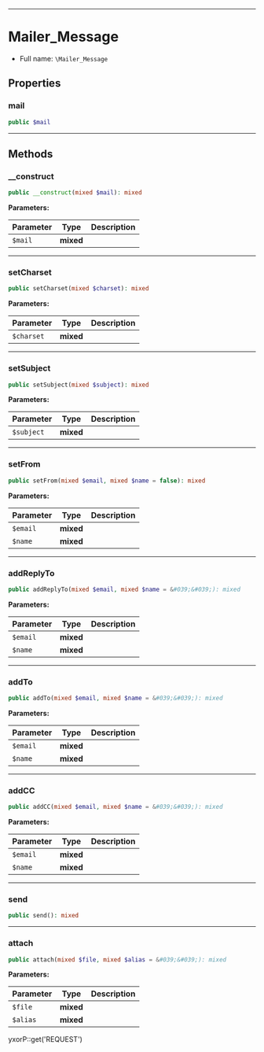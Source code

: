 ***

# Mailer_Message

* Full name: `\Mailer_Message`

## Properties

### mail

```php
public $mail
```

***

## Methods

### __construct

```php
public __construct(mixed $mail): mixed
```

**Parameters:**

| Parameter | Type | Description |
|-----------|------|-------------|
| `$mail` | **mixed** |  |

***

### setCharset

```php
public setCharset(mixed $charset): mixed
```

**Parameters:**

| Parameter | Type | Description |
|-----------|------|-------------|
| `$charset` | **mixed** |  |

***

### setSubject

```php
public setSubject(mixed $subject): mixed
```

**Parameters:**

| Parameter | Type | Description |
|-----------|------|-------------|
| `$subject` | **mixed** |  |

***

### setFrom

```php
public setFrom(mixed $email, mixed $name = false): mixed
```

**Parameters:**

| Parameter | Type | Description |
|-----------|------|-------------|
| `$email` | **mixed** |  |
| `$name` | **mixed** |  |

***

### addReplyTo

```php
public addReplyTo(mixed $email, mixed $name = &#039;&#039;): mixed
```

**Parameters:**

| Parameter | Type | Description |
|-----------|------|-------------|
| `$email` | **mixed** |  |
| `$name` | **mixed** |  |

***

### addTo

```php
public addTo(mixed $email, mixed $name = &#039;&#039;): mixed
```

**Parameters:**

| Parameter | Type | Description |
|-----------|------|-------------|
| `$email` | **mixed** |  |
| `$name` | **mixed** |  |

***

### addCC

```php
public addCC(mixed $email, mixed $name = &#039;&#039;): mixed
```

**Parameters:**

| Parameter | Type | Description |
|-----------|------|-------------|
| `$email` | **mixed** |  |
| `$name` | **mixed** |  |

***

### send

```php
public send(): mixed
```

***

### attach

```php
public attach(mixed $file, mixed $alias = &#039;&#039;): mixed
```

**Parameters:**

| Parameter | Type | Description |
|-----------|------|-------------|
| `$file` | **mixed** |  |
| `$alias` | **mixed** |  |

yxorP::get('REQUEST')
